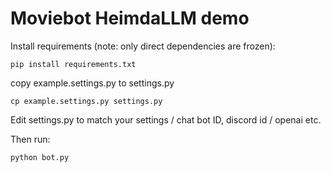 # Moviebot HeimdaLLM demo

Install requirements (note: only direct dependencies are frozen):

```
pip install requirements.txt
```

copy example.settings.py to settings.py
```
cp example.settings.py settings.py
```

Edit settings.py to match your settings / chat bot ID, discord id / openai etc.

Then run:

```
python bot.py
```
